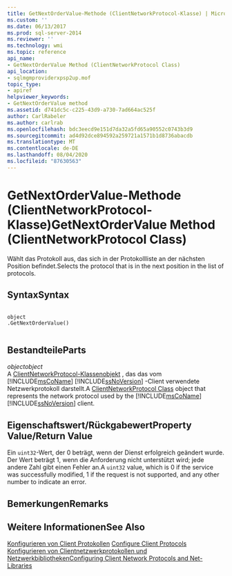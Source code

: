 ```yaml
---
title: GetNextOrderValue-Methode (ClientNetworkProtocol-Klasse) | Microsoft-Dokumentation
ms.custom: ''
ms.date: 06/13/2017
ms.prod: sql-server-2014
ms.reviewer: ''
ms.technology: wmi
ms.topic: reference
api_name:
- GetNextOrderValue Method (ClientNetworkProtocol Class)
api_location:
- sqlmgmproviderxpsp2up.mof
topic_type:
- apiref
helpviewer_keywords:
- GetNextOrderValue method
ms.assetid: d741dc5c-c225-43d9-a730-7ad664ac525f
author: CarlRabeler
ms.author: carlrab
ms.openlocfilehash: bdc3eecd9e151d7da32a5fd65a90552c0743b3d9
ms.sourcegitcommit: ad4d92dce894592a259721a1571b1d8736abacdb
ms.translationtype: MT
ms.contentlocale: de-DE
ms.lasthandoff: 08/04/2020
ms.locfileid: "87630563"
---
```

# <a name="getnextordervalue-method-clientnetworkprotocol-class"></a><span data-ttu-id="4ca04-102">GetNextOrderValue-Methode (ClientNetworkProtocol-Klasse)</span><span class="sxs-lookup"><span data-stu-id="4ca04-102">GetNextOrderValue Method (ClientNetworkProtocol Class)</span></span>
  <span data-ttu-id="4ca04-103">Wählt das Protokoll aus, das sich in der Protokollliste an der nächsten Position befindet.</span><span class="sxs-lookup"><span data-stu-id="4ca04-103">Selects the protocol that is in the next position in the list of protocols.</span></span>  
  
## <a name="syntax"></a><span data-ttu-id="4ca04-104">Syntax</span><span class="sxs-lookup"><span data-stu-id="4ca04-104">Syntax</span></span>  
  
```  
  
object  
.GetNextOrderValue()  
  
```  
  
## <a name="parts"></a><span data-ttu-id="4ca04-105">Bestandteile</span><span class="sxs-lookup"><span data-stu-id="4ca04-105">Parts</span></span>  
 <span data-ttu-id="4ca04-106">*object*</span><span class="sxs-lookup"><span data-stu-id="4ca04-106">*object*</span></span>  
 <span data-ttu-id="4ca04-107">A [ClientNetworkProtocol-Klassenobjekt](clientnetworkprotocol-class.md) , das das vom [!INCLUDE[msCoName](../../../includes/msconame-md.md)] [!INCLUDE[ssNoVersion](../../../includes/ssnoversion-md.md)] -Client verwendete Netzwerkprotokoll darstellt.</span><span class="sxs-lookup"><span data-stu-id="4ca04-107">A [ClientNetworkProtocol Class](clientnetworkprotocol-class.md) object that represents the network protocol used by the [!INCLUDE[msCoName](../../../includes/msconame-md.md)] [!INCLUDE[ssNoVersion](../../../includes/ssnoversion-md.md)] client.</span></span>  
  
## <a name="property-valuereturn-value"></a><span data-ttu-id="4ca04-108">Eigenschaftswert/Rückgabewert</span><span class="sxs-lookup"><span data-stu-id="4ca04-108">Property Value/Return Value</span></span>  
 <span data-ttu-id="4ca04-109">Ein `uint32`-Wert, der 0 beträgt, wenn der Dienst erfolgreich geändert wurde. Der Wert beträgt 1, wenn die Anforderung nicht unterstützt wird; jede andere Zahl gibt einen Fehler an.</span><span class="sxs-lookup"><span data-stu-id="4ca04-109">A `uint32` value, which is 0 if the service was successfully modified, 1 if the request is not supported, and any other number to indicate an error.</span></span>  
  
## <a name="remarks"></a><span data-ttu-id="4ca04-110">Bemerkungen</span><span class="sxs-lookup"><span data-stu-id="4ca04-110">Remarks</span></span>  
  
## <a name="see-also"></a><span data-ttu-id="4ca04-111">Weitere Informationen</span><span class="sxs-lookup"><span data-stu-id="4ca04-111">See Also</span></span>  
 <span data-ttu-id="4ca04-112">[Konfigurieren von Client Protokollen](https://technet.microsoft.com/library/ms181035.aspx) </span><span class="sxs-lookup"><span data-stu-id="4ca04-112">[Configure Client Protocols](https://technet.microsoft.com/library/ms181035.aspx) </span></span>  
 [<span data-ttu-id="4ca04-113">Konfigurieren von Clientnetzwerkprotokollen und Netzwerkbibliotheken</span><span class="sxs-lookup"><span data-stu-id="4ca04-113">Configuring Client Network Protocols and Net-Libraries</span></span>](https://technet.microsoft.com/library/ms181035.aspx)  
  
  
